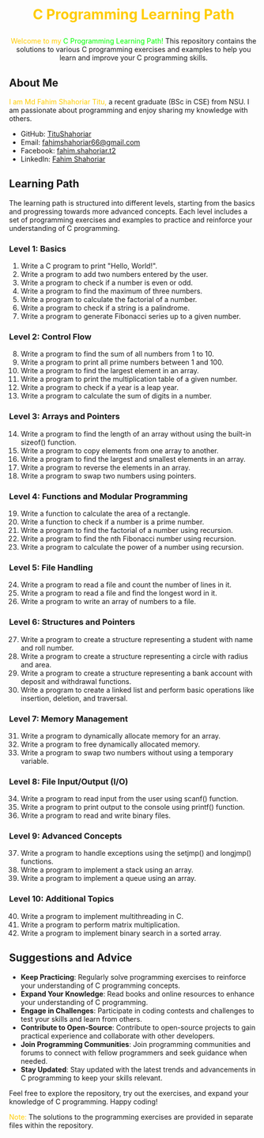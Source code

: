 <h1 align="center">
  
  <span style="color: #ffcc00;">C Programming Learning Path</span>
</h1>

<p align="center">
  
</p>

<p align="center">
  <span style="color: #ffcc00;">Welcome to my</span> <span style="color: #00ff00;">C Programming Learning Path!</span> This repository contains the solutions to various C programming exercises and examples to help you learn and improve your C programming skills.
</p>

## About Me

<span style="color: #ffcc00;">I am Md Fahim Shahoriar Titu,</span> a recent graduate (BSc in CSE) from NSU. I am passionate about programming and enjoy sharing my knowledge with others.

- GitHub: [TituShahoriar](https://github.com/TituShahoriar)
- Email: fahimshahoriar66@gmail.com
- Facebook: [fahim.shahoriar.t2](https://www.facebook.com/fahim.shahoriar.t2)
- LinkedIn: [Fahim Shahoriar](https://www.linkedin.com/in/fahim-shahoriar/)

## Learning Path

The learning path is structured into different levels, starting from the basics and progressing towards more advanced concepts. Each level includes a set of programming exercises and examples to practice and reinforce your understanding of C programming.

### Level 1: Basics

1. Write a C program to print "Hello, World!".
2. Write a program to add two numbers entered by the user.
3. Write a program to check if a number is even or odd.
4. Write a program to find the maximum of three numbers.
5. Write a program to calculate the factorial of a number.
6. Write a program to check if a string is a palindrome.
7. Write a program to generate Fibonacci series up to a given number.

### Level 2: Control Flow

8. Write a program to find the sum of all numbers from 1 to 10.
9. Write a program to print all prime numbers between 1 and 100.
10. Write a program to find the largest element in an array.
11. Write a program to print the multiplication table of a given number.
12. Write a program to check if a year is a leap year.
13. Write a program to calculate the sum of digits in a number.

### Level 3: Arrays and Pointers

14. Write a program to find the length of an array without using the built-in sizeof() function.
15. Write a program to copy elements from one array to another.
16. Write a program to find the largest and smallest elements in an array.
17. Write a program to reverse the elements in an array.
18. Write a program to swap two numbers using pointers.

### Level 4: Functions and Modular Programming

19. Write a function to calculate the area of a rectangle.
20. Write a function to check if a number is a prime number.
21. Write a program to find the factorial of a number using recursion.
22. Write a program to find the nth Fibonacci number using recursion.
23. Write a program to calculate the power of a number using recursion.

### Level 5: File Handling

24. Write a program to read a file and count the number of lines in it.
25. Write a program to read a file and find the longest word in it.
26. Write a program to write an array of numbers to a file.

### Level 6: Structures and Pointers

27. Write a program to create a structure representing a student with name and roll number.
28. Write a program to create a structure representing a circle with radius and area.
29. Write a program to create a structure representing a bank account with deposit and withdrawal functions.
30. Write a program to create a linked list and perform basic operations like insertion, deletion, and traversal.

### Level 7: Memory Management

31. Write a program to dynamically allocate memory for an array.
32. Write a program to free dynamically allocated memory.
33. Write a program to swap two numbers without using a temporary variable.

### Level 8: File Input/Output (I/O)

34. Write a program to read input from the user using scanf() function.
35. Write a program to print output to the console using printf() function.
36. Write a program to read and write binary files.

### Level 9: Advanced Concepts

37. Write a program to handle exceptions using the setjmp() and longjmp() functions.
38. Write a program to implement a stack using an array.
39. Write a program to implement a queue using an array.

### Level 10: Additional Topics

40. Write a program to implement multithreading in C.
41. Write a program to perform matrix multiplication.
42. Write a program to implement binary search in a sorted array.

## Suggestions and Advice

- **Keep Practicing**: Regularly solve programming exercises to reinforce your understanding of C programming concepts.
- **Expand Your Knowledge**: Read books and online resources to enhance your understanding of C programming.
- **Engage in Challenges**: Participate in coding contests and challenges to test your skills and learn from others.
- **Contribute to Open-Source**: Contribute to open-source projects to gain practical experience and collaborate with other developers.
- **Join Programming Communities**: Join programming communities and forums to connect with fellow programmers and seek guidance when needed.
- **Stay Updated**: Stay updated with the latest trends and advancements in C programming to keep your skills relevant.

Feel free to explore the repository, try out the exercises, and expand your knowledge of C programming. Happy coding!

<span style="color: #ffcc00;">Note:</span> The solutions to the programming exercises are provided in separate files within the repository.
